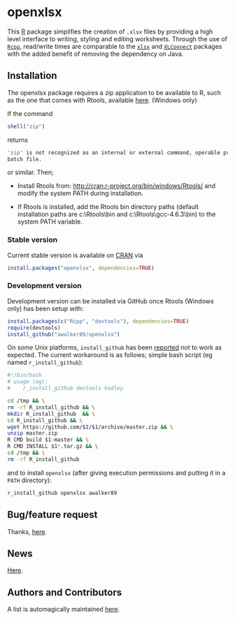 openxlsx
========
This [R](http://www.r-project.org/) package simplifies the
creation of `.xlsx` files by providing 
a high level interface to writing, styling and editing
worksheets. Through the use of
[`Rcpp`](http://cran.r-project.org/web/packages/Rcpp/), 
read/write times are comparable to the
[`xlsx`](http://cran.r-project.org/web/packages/xlsx/index.html)
and
[`XLConnect`](http://cran.r-project.org/web/packages/XLConnect)
packages with the added benefit of removing the dependency on
Java. 

## Installation

The openxlsx package requires a zip application to be available to R,
 such as the one that comes with Rtools, available [here](http://cran.r-project.org/bin/windows/Rtools/). (Windows only)
 
 If the command
 ```R
 shell("zip")
 ```
 returns 
 ```R
'zip' is not recognized as an internal or external command, operable program or
 batch file.
 ```
 
 or similar.  Then;
  
 * Install Rtools from: http://cran.r-project.org/bin/windows/Rtools/ and modify
 the system PATH during installation.
 
 * If Rtools is installed, add the Rtools bin directory paths (default installation paths are 
 c:\Rtools\bin and c:\Rtools\gcc-4.6.3\bin) to the system PATH variable.  
 
### Stable version
Current stable version is available on
[CRAN](http://cran.r-project.org/) via
```R
install.packages("openxlsx", dependencies=TRUE)
```

### Development version
Development version can be installed via GitHub once Rtools (Windows only) has been setup with:

```R
install.packages(c("Rcpp", "devtools"), dependencies=TRUE)
require(devtools)
install_github("awalker89/openxlsx")
```



On *some* Unix platforms, `install_github` has been [reported](https://github.com/hadley/devtools/issues/467) not to
work as expected. The current workaround is as follows;
simple bash script (eg named `r_install_github`):

```bash
#!/bin/bash
# usage (eg):
#    r_install_github devtools hadley

cd /tmp && \
rm -rf R_install_github && \
mkdir R_install_github  && \
cd R_install_github && \
wget https://github.com/$2/$1/archive/master.zip && \
unzip master.zip
R CMD build $1-master && \
R CMD INSTALL $1*.tar.gz && \
cd /tmp && \
rm -rf R_install_github
```

and to install `openxlsx` (after giving execution permissions and
putting it in a `PATH` directory):
```bash
r_install_github openxlsx awalker89
```

## Bug/feature request
Thanks, [here](https://github.com/awalker89/openxlsx/issues). 

## News
[Here](https://raw.githubusercontent.com/awalker89/openxlsx/master/NEWS). 

## Authors and Contributors
A list is automagically maintained
[here](https://github.com/awalker89/openxlsx/graphs/contributors). 